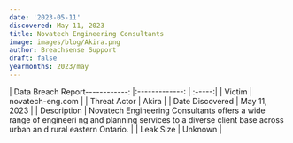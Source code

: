 ```yaml
---
date: '2023-05-11'
discovered: May 11, 2023
title: Novatech Engineering Consultants
image: images/blog/Akira.png
author: Breachsense Support
draft: false
yearmonths: 2023/may
---
```


| Data Breach Report------------:     |:-------------:    | :-----:|
| Victim      | novatech-eng.com      | 
| Threat Actor      | Akira      | 
| Date Discovered      | May 11, 2023      | 
| Description      | Novatech Engineering Consultants offers a wide range of engineeri ng and planning services to a diverse client base across urban an d rural eastern Ontario.      | 
| Leak Size      | Unknown      | 

